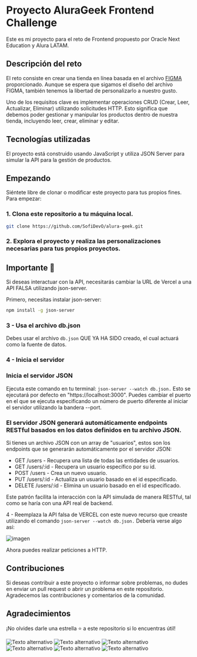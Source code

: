 

# Proyecto AluraGeek Frontend Challenge

Este es mi proyecto para el reto de Frontend propuesto por Oracle Next Education y Alura LATAM.

## Descripción del reto

El reto consiste en crear una tienda en línea basada en el archivo [FIGMA](https://www.figma.com/file/AB8pEp5K7lo7xUYjQwdfYA/AluraGeek-(Copy)?type=design&node-id=0%3A1&mode=design&t=PGhF0WdsaFdfVfJV-1) proporcionado. Aunque se espera que sigamos el diseño del archivo FIGMA, también tenemos la libertad de personalizarlo a nuestro gusto.

Uno de los requisitos clave es implementar operaciones CRUD (Crear, Leer, Actualizar, Eliminar) utilizando solicitudes HTTP. Esto significa que debemos poder gestionar y manipular los productos dentro de nuestra tienda, incluyendo leer, crear, eliminar y editar.

## Tecnologías utilizadas

El proyecto está construido usando JavaScript y utiliza JSON Server para simular la API para la gestión de productos.

## Empezando

Siéntete libre de clonar o modificar este proyecto para tus propios fines. Para empezar:

### 1. Clona este repositorio a tu máquina local.

   ```bash
   git clone https://github.com/SofiDevO/alura-geek.git
   ```

### 2. Explora el proyecto y realiza las personalizaciones necesarias para tus propios proyectos.

## Importante 🦉

Si deseas interactuar con la API, necesitarás cambiar la URL de Vercel a una API FALSA utilizando json-server.

Primero, necesitas instalar json-server:

```bash
npm install -g json-server
```

### 3 - Usa el archivo db.json
Debes usar el archivo ```db.json``` QUE YA HA SIDO creado, el cual actuará como la fuente de datos.

### 4 - Inicia el servidor

### Inicia el servidor JSON 

Ejecuta este comando en tu terminal: ```json-server --watch db.json.``` Esto se ejecutará por defecto en "https://localhost:3000". Puedes cambiar el puerto en el que se ejecuta especificando un número de puerto diferente al iniciar el servidor utilizando la bandera --port.

### El servidor JSON generará automáticamente endpoints RESTful basados en los datos definidos en tu archivo JSON.

Si tienes un archivo JSON con un array de "usuarios", estos son los endpoints que se generarán automáticamente por el servidor JSON:

- GET  /users - Recupera una lista de todas las entidades de usuarios.
- GET /users/:id - Recupera un usuario específico por su id.
- POST /users - Crea un nuevo usuario.
- PUT /users/:id - Actualiza un usuario basado en el id especificado.
- DELETE /users/:id - Elimina un usuario basado en el id especificado.

Este patrón facilita la interacción con la API simulada de manera RESTful, tal como se haría con una API real de backend.

4 - Reemplaza la API falsa de VERCEL con este nuevo recurso que creaste utilizando el comando ```json-server --watch db.json.``` Debería verse algo así:

![imagen](https://github.com/SofiDevO/alura-geek/assets/102200061/66f4c756-2b71-4ca2-840d-95ddc800aab6)

Ahora puedes realizar peticiones a HTTP.

## Contribuciones

Si deseas contribuir a este proyecto o informar sobre problemas, no dudes en enviar un pull request o abrir un problema en este repositorio. Agradecemos las contribuciones y comentarios de la comunidad.

## Agradecimientos

¡No olvides darle una estrella ⭐ a este repositorio si lo encuentras útil!

![Texto alternativo](image.png)
![Texto alternativo](image-1.png)
![Texto alternativo](image-2.png)
![Texto alternativo](image-3.png)
![Texto alternativo](image-4.png)
![Texto alternativo](image-5.png)
